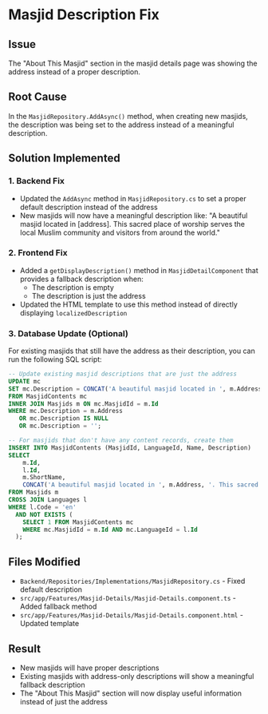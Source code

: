 # Masjid Description Fix

## Issue

The "About This Masjid" section in the masjid details page was showing the address instead of a proper description.

## Root Cause

In the `MasjidRepository.AddAsync()` method, when creating new masjids, the description was being set to the address instead of a meaningful description.

## Solution Implemented

### 1. Backend Fix

- Updated the `AddAsync` method in `MasjidRepository.cs` to set a proper default description instead of the address
- New masjids will now have a meaningful description like: "A beautiful masjid located in [address]. This sacred place of worship serves the local Muslim community and visitors from around the world."

### 2. Frontend Fix

- Added a `getDisplayDescription()` method in `MasjidDetailComponent` that provides a fallback description when:
  - The description is empty
  - The description is just the address
- Updated the HTML template to use this method instead of directly displaying `localizedDescription`

### 3. Database Update (Optional)

For existing masjids that still have the address as their description, you can run the following SQL script:

```sql
-- Update existing masjid descriptions that are just the address
UPDATE mc
SET mc.Description = CONCAT('A beautiful masjid located in ', m.Address, '. This sacred place of worship serves the local Muslim community and visitors from around the world.')
FROM MasjidContents mc
INNER JOIN Masjids m ON mc.MasjidId = m.Id
WHERE mc.Description = m.Address
   OR mc.Description IS NULL
   OR mc.Description = '';

-- For masjids that don't have any content records, create them
INSERT INTO MasjidContents (MasjidId, LanguageId, Name, Description)
SELECT
    m.Id,
    l.Id,
    m.ShortName,
    CONCAT('A beautiful masjid located in ', m.Address, '. This sacred place of worship serves the local Muslim community and visitors from around the world.')
FROM Masjids m
CROSS JOIN Languages l
WHERE l.Code = 'en'
  AND NOT EXISTS (
    SELECT 1 FROM MasjidContents mc
    WHERE mc.MasjidId = m.Id AND mc.LanguageId = l.Id
  );
```

## Files Modified

- `Backend/Repositories/Implementations/MasjidRepository.cs` - Fixed default description
- `src/app/Features/Masjid-Details/Masjid-Details.component.ts` - Added fallback method
- `src/app/Features/Masjid-Details/Masjid-Details.component.html` - Updated template

## Result

- New masjids will have proper descriptions
- Existing masjids with address-only descriptions will show a meaningful fallback description
- The "About This Masjid" section will now display useful information instead of just the address
